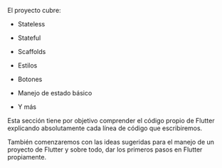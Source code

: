 
El proyecto cubre:
-   Stateless
    
-   Stateful
    
-   Scaffolds
    
-   Estilos
    
-   Botones
    
-   Manejo de estado básico
    
-   Y más
    

Esta sección tiene por objetivo comprender el código propio de Flutter explicando absolutamente cada línea de código que escribiremos.

También comenzaremos con las ideas sugeridas para el manejo de un proyecto de Flutter y sobre todo, dar los primeros pasos en Flutter propiamente.
